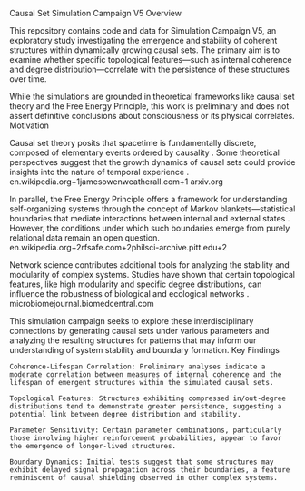 Causal Set Simulation Campaign V5
Overview

This repository contains code and data for Simulation Campaign V5, an exploratory study investigating the emergence and stability of coherent structures within dynamically growing causal sets. The primary aim is to examine whether specific topological features—such as internal coherence and degree distribution—correlate with the persistence of these structures over time.

While the simulations are grounded in theoretical frameworks like causal set theory and the Free Energy Principle, this work is preliminary and does not assert definitive conclusions about consciousness or its physical correlates.
Motivation

Causal set theory posits that spacetime is fundamentally discrete, composed of elementary events ordered by causality . Some theoretical perspectives suggest that the growth dynamics of causal sets could provide insights into the nature of temporal experience .
en.wikipedia.org+1jamesowenweatherall.com+1
arxiv.org

In parallel, the Free Energy Principle offers a framework for understanding self-organizing systems through the concept of Markov blankets—statistical boundaries that mediate interactions between internal and external states . However, the conditions under which such boundaries emerge from purely relational data remain an open question.
en.wikipedia.org+2rfsafe.com+2philsci-archive.pitt.edu+2

Network science contributes additional tools for analyzing the stability and modularity of complex systems. Studies have shown that certain topological features, like high modularity and specific degree distributions, can influence the robustness of biological and ecological networks .
microbiomejournal.biomedcentral.com

This simulation campaign seeks to explore these interdisciplinary connections by generating causal sets under various parameters and analyzing the resulting structures for patterns that may inform our understanding of system stability and boundary formation.
Key Findings

    Coherence-Lifespan Correlation: Preliminary analyses indicate a moderate correlation between measures of internal coherence and the lifespan of emergent structures within the simulated causal sets.

    Topological Features: Structures exhibiting compressed in/out-degree distributions tend to demonstrate greater persistence, suggesting a potential link between degree distribution and stability.

    Parameter Sensitivity: Certain parameter combinations, particularly those involving higher reinforcement probabilities, appear to favor the emergence of longer-lived structures.

    Boundary Dynamics: Initial tests suggest that some structures may exhibit delayed signal propagation across their boundaries, a feature reminiscent of causal shielding observed in other complex systems.